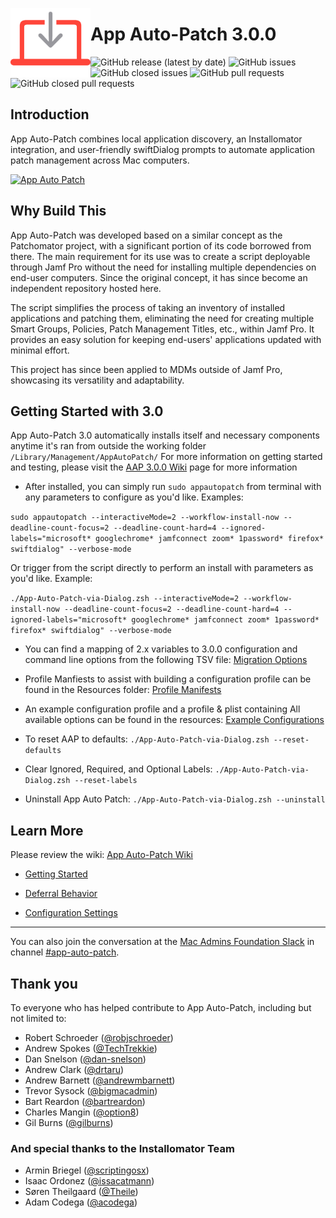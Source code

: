 <!-- markdownlint-disable-next-line first-line-heading no-inline-html -->
[<img align="left" alt="App Auto Patch" src="Images/AAPLogo.png" width="128" />](https://techitout.xyz/app-auto-patch)

# App Auto-Patch 3.0.0

![GitHub release (latest by date)](https://img.shields.io/github/v/release/App-Auto-Patch/App-Auto-Patch?display_name=tag) ![GitHub issues](https://img.shields.io/github/issues-raw/App-Auto-Patch/App-Auto-Patch) ![GitHub closed issues](https://img.shields.io/github/issues-closed-raw/App-Auto-Patch/App-Auto-Patch) ![GitHub pull requests](https://img.shields.io/github/issues-pr-raw/App-Auto-Patch/App-Auto-Patch) ![GitHub closed pull requests](https://img.shields.io/github/issues-pr-closed-raw/App-Auto-Patch/App-Auto-Patch)

## Introduction
App Auto-Patch combines local application discovery, an Installomator integration, and user-friendly swiftDialog prompts to automate application patch management across Mac computers.

[<img alt="App Auto Patch" src="https://github.com/App-Auto-Patch/App-Auto-Patch/blob/6a7ace89d2f4fc6641b1829f04950bbf3401b6f1/Images/AAP-Demo.gif" />](https://techitout.xyz/app-auto-patch)


## Why Build This

App Auto-Patch was developed based on a similar concept as the Patchomator project, with a significant portion of its code borrowed from there. The main requirement for its use was to create a script deployable through Jamf Pro without the need for installing multiple dependencies on end-user computers. Since the original concept, it has since become an independent repository hosted here.

The script simplifies the process of taking an inventory of installed applications and patching them, eliminating the need for creating multiple Smart Groups, Policies, Patch Management Titles, etc., within Jamf Pro. It provides an easy solution for keeping end-users' applications updated with minimal effort.

This project has since been applied to MDMs outside of Jamf Pro, showcasing its versatility and adaptability. 

## Getting Started with 3.0

App Auto-Patch 3.0 automatically installs itself and necessary components anytime it's ran from outside the working folder `/Library/Management/AppAutoPatch/`
For more information on getting started and testing, please visit the [AAP 3.0.0 Wiki](https://github.com/App-Auto-Patch/App-Auto-Patch/wiki) page for more information

- After installed, you can simply run `sudo appautopatch` from terminal with any parameters to configure as you'd like. Examples:

`sudo appautopatch --interactiveMode=2 --workflow-install-now --deadline-count-focus=2 --deadline-count-hard=4 --ignored-labels="microsoft* googlechrome* jamfconnect zoom* 1password* firefox* swiftdialog" --verbose-mode`

Or trigger from the script directly to perform an install with parameters as you'd like. Example:

`./App-Auto-Patch-via-Dialog.zsh --interactiveMode=2 --workflow-install-now --deadline-count-focus=2 --deadline-count-hard=4 --ignored-labels="microsoft* googlechrome* jamfconnect zoom* 1password* firefox* swiftdialog" --verbose-mode`

 - You can find a mapping of 2.x variables to 3.0.0 configuration and command line options from the following TSV file: [Migration Options](https://github.com/App-Auto-Patch/App-Auto-Patch/blob/3.0/Resources/App-Auto-Patch%203.0.0-Migration-Options.tsv)
 - Profile Manfiests to assist with building a configuration profile can be found in the Resources folder: [Profile Manifests](https://github.com/App-Auto-Patch/App-Auto-Patch/tree/main/Resources/Manifests)
 - An example configuration profile and a profile & plist containing All available options can be found in the resources: [Example Configurations](https://github.com/App-Auto-Patch/App-Auto-Patch/tree/main/Resources)

- To reset AAP to defaults:
  `./App-Auto-Patch-via-Dialog.zsh --reset-defaults`

- Clear Ignored, Required, and Optional Labels:
  `./App-Auto-Patch-via-Dialog.zsh --reset-labels`

- Uninstall App Auto Patch:
  `./App-Auto-Patch-via-Dialog.zsh --uninstall`

## Learn More 

Please review the wiki: [App Auto-Patch Wiki](https://github.com/App-Auto-Patch/App-Auto-Patch/wiki)

- [Getting Started](https://github.com/App-Auto-Patch/App-Auto-Patch/wiki/Getting-Started)

- [Deferral Behavior](https://github.com/App-Auto-Patch/App-Auto-Patch/wiki/Deferral-Behavior)

- [Configuration Settings](https://github.com/App-Auto-Patch/App-Auto-Patch/wiki/Configure-Settings)


***

You can also join the conversation at the [Mac Admins Foundation Slack](https://www.macadmins.org) in channel [#app-auto-patch](https://macadmins.slack.com/archives/C05D69E7SBH).

## Thank you
To everyone who has helped contribute to App Auto-Patch, including but not limited to:

- Robert Schroeder ([@robjschroeder](https://github.com/robjschroeder))
- Andrew Spokes ([@TechTrekkie](https://github.com/TechTrekkie))
- Dan Snelson ([@dan-snelson](https://github.com/dan-snelson))
- Andrew Clark ([@drtaru](https://github.com/drtaru))
- Andrew Barnett ([@andrewmbarnett](https://github.com/AndrewMBarnett))
- Trevor Sysock ([@bigmacadmin](https://github.com/bigmacadmin))
- Bart Reardon ([@bartreardon](https://github.com/bartreardon))
- Charles Mangin ([@option8](https://github.com/option8))
- Gil Burns ([@gilburns](https://github.com/gilburns))
### And special thanks to the Installomator Team
- Armin Briegel ([@scriptingosx](https://github.com/scriptingosx))
- Isaac Ordonez ([@issacatmann](https://github.com/issacatmann))
- Søren Theilgaard ([@Theile](https://github.com/Theile))
- Adam Codega ([@acodega](https://github.com/acodega))
